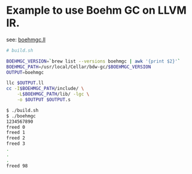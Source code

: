 Example to use Boehm GC on LLVM IR.  
====

see: [boehmgc.ll](https://github.com/tattn/llvm-boehmgc-sample/blob/master/boehmgc.ll)

```sh
# build.sh

BOEHMGC_VERSION=`brew list --versions boehmgc | awk '{print $2}'`
BOEHMGC_PATH=/usr/local/Cellar/bdw-gc/$BOEHMGC_VERSION
OUTPUT=boehmgc

llc $OUTPUT.ll
cc -I$BOEHMGC_PATH/include/ \
	-L$BOEHMGC_PATH/lib/ -lgc \
	-o $OUTPUT $OUTPUT.s
```

```bash
$ ./build.sh
$ ./boehmgc
1234567890
freed 0
freed 1
freed 2
freed 3
.
.
.
freed 98
```


